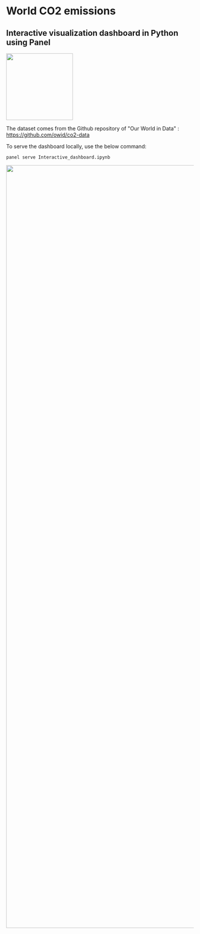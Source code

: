 # World CO2 emissions
## Interactive visualization dashboard in Python using Panel

<img width="179" alt="" src="https://user-images.githubusercontent.com/67431758/228684171-9234f1be-9742-4786-b967-4aec44d1abfa.png">

The dataset comes from the Github repository of "Our World in Data" : https://github.com/owid/co2-data

To serve the dashboard locally, use the below command:
```
panel serve Interactive_dashboard.ipynb
```

<img width="2048" alt="" src="https://user-images.githubusercontent.com/67431758/228679432-18f9c4b3-e3c6-4fef-a196-f1070638db1b.png">
